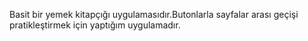 Basit bir yemek kitapçığı uygulamasıdır.Butonlarla sayfalar arası geçişi pratikleştirmek için yaptığım uygulamadır.
